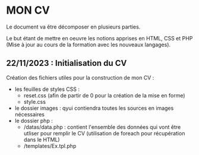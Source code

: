 # MON CV

Le document va être décomposer en plusieurs parties.

Le but étant de mettre en oeuvre les notions apprises en HTML, CSS et PHP (Mise à jour au cours de la formation avec les nouveaux langages).

## 22/11/2023 : Initialisation du CV 
Création des fichiers utiles pour la construction de mon CV :
- les feuilles de styles CSS : 
  - reset.css (afin de partir de 0 pour la création de la mise en forme)
  - style.css
- le dossier images : qyui contiendra toutes les sources en images nécessaires
- le dossier php :
  - /datas/data.php : contient l'ensemble des données qui vont être utliser pour remplir le CV (utilisation de foreach pour récupération dans le HTML)
  - /templates/Ex.tpl.php
  